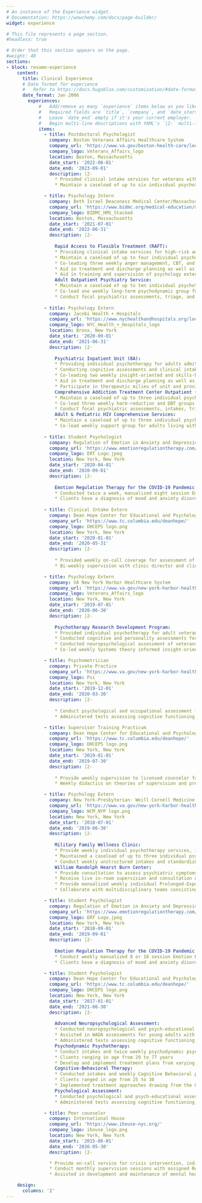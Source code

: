 ```yaml
---
# An instance of the Experience widget.
# Documentation: https://wowchemy.com/docs/page-builder/
widget: experience

# This file represents a page section.
#headless: true

# Order that this section appears on the page.
#weight: 40
sections:
- block: resume-experience
    content:
      title: Clinical Experience
      # Date format for experience
      #   Refer to https://docs.hugoblox.com/customization/#date-format
      date_format: Jan 2006
        experiences:
            #   Add/remove as many `experience` items below as you like.
            #   Required fields are `title`, `company`, and `date_start`.
            #   Leave `date_end` empty if it's your current employer.
            #   Begin multi-line descriptions with YAML's `|2-` multi-line prefix.
            items:
              - title: Postdoctoral Psychologist
                company: Boston Veterans Affairs Healthcare System
                company_url: 'https://www.va.gov/boston-health-care/locations/brockton-va-medical-center/'
                company_logo: Veterans_Affairs_logo
                location: Boston, Massachusetts
                date_start: '2022-08-01'
                date_end: '2023-09-01'
                description: |2-
                  * Provided clinical intake services for veterans with trauma and stress-related disorders seeking outpatient mental healthcare
                  * Maintain a caseload of up to six individual psychotherapy cases, providing Cognitive Processing Therapy (CPT), Prolonged Exposure (PE), Cognitive Behavioral Therapy for Insomnia (CBT-I), and Written Exposure Therapy (WET)

              - title: Psychology Intern
                company: Beth Israel Deaconess Medical Center/Massachusetts Mental Health Center
                company_url: 'https://www.bidmc.org/medical-education/medical-education-by-department/psychiatry/clinical-psychology-internship-program'
                company_logo: BIDMC_HMS_Stacked
                location: Boston, Massachusetts
                date_start: '2021-07-01'
                date_end: '2022-06-31'
                description: |2-
                  
                  Rapid Access to Flexible Treatment (RAFT):
                  * Providing clinical intake services for high-risk adults attending partial hospitalization day program for individual with psychotic-spectrum disorders and/or character pathologies
                  * Maintain a caseload of up to four individual psychotherapy, providing Acceptance and Commitment Therapy (ACT), Dialectical Behavior Therapy (DBT), and CBT for patient presenting with personality and psychosis spectrum disorders
                  * Co-leading three weekly anger management, CBT, and DBT oriented groups in an outpatient setting
                  * Aid in treatment and discharge planning as well as systems meetings with multidisciplinary team
                  * Aid in training and supervision of psychology externs and psychiatry residents
                  Adult Outpatient Psychiatry Service:
                  * Maintain a caseload of up to ten individual psychotherapy, providing Psychodynamic, Meta-cognition, Cognitive, and Behavioral based therapies for Department of Mental Health patients presenting with psychosis spectrum disorders
                  * Co-lead one weekly long-term psychodynamic group for adults with schizophrenia 
                  * Conduct focal psychiatric assessments, triage, and treatment planning for adult patients seeking treatment of psychosis spectrum disorders
              
              - title: Psychology Extern
                company: Jacobi Health + Hospitals
                company_url: 'https://www.nychealthandhospitals.org/locations/jacobi/'
                company_logo: NYC_Health_+_Hospitals_logo
                location: Bronx, New York
                date_start: '2020-09-01'
                date_end: '2021-06-31'
                description: |2-
                  
                  Psychiatric Inpatient Unit (8A):
                  * Providing individual psychotherapy for adults admitted to mono- and bi-lingual psychiatric inpatient unit for psychotic disorders, major affective disorders, substance-abuse disorders, or a range of character pathologies
                  * Conducting cognitive assessments and clinical intake for admission and psycho-diagnostic purposes
                  * Co-leading two weekly insight-oriented and skills-based group on inpatient unit
                  * Aid in treatment and discharge planning as well as, family and community meetings with multidisciplinary team
                  * Participate in therapeutic milieu of unit and provide weekly updated on patient prognosis to multidisciplinary team
                  Comprehensive Addiction Treatment Center Outpatient (CATC):
                  * Maintain a caseload of up to three individual psychotherapy, providing Motivational Interviewing, and Behavioral approached for patients presenting with substance use disorders
                  * Co-lead three weekly harm-reduction and DBT groups for adults seeking substance use treatment
                  * Conduct focal psychiatric assessments, intakes, triage, and treatment planning for adult patients seeking substance use treatment
                  Adult & Pediatric HIV Comprehensive Services:
                  * Maintain a caseload of up to three individual psychotherapy patients living with HIV/AIDS, presenting mood and anxiety disorder
                  * Co-lead weekly support group for adults living with HIV/AIDS
              
              - title: Student Psychologist
                company: Regulation of Emotion in Anxiety and Depression, Teachers College, Columbia University
                company_url: 'https://www.emotionregulationtherapy.com/'
                company_logo: ERT Logo.jpeg
                location: New York, New York
                date_start: '2020-04-01'
                date_end: '2020-09-01'
                description: |2-
                  
                  Emotion Regulation Therapy for the COVID-19 Pandemic:
                  * Conducted twice a week, manualized eight session Emotion Regulation Therapy for adult outpatients experiencing distress related to COVID-19 pandemic via synchronous telehealth 
                  * Clients have a diagnosis of mood and anxiety disorders and ranging in age from 23 to 53 years, with varying degrees of COVID-19 related distress from loss of loved ones to their own experiences of contracting COVID-19
              
              - title: Clinical Intake Extern
                company: Dean Hope Center for Educational and Psychological Services
                company_url: 'https://www.tc.columbia.edu/deanhope/'
                company_logo: DHCEPS logo.png
                location: New York, New York
                date_start: '2020-01-01'
                date_end: '2020-05-31'
                description: |2-
                  
                  * Provided weekly on-call coverage for assessment of suicide risk and appropriateness for treatment at training clinic
                  * Bi-weekly supervision with clinic director and clinical social worker on prognosis and triage plan for new applicants

              - title: Psychology Extern
                company: VA New York Harbor Healthcare System
                company_url: 'https://www.va.gov/new-york-harbor-health-care/locations/manhattan-va-medical-center/'
                company_logo: Veterans_Affairs_logo
                location: New York, New York
                date_start: '2019-07-01'
                date_end: '2020-06-30'
                description: |2-
                  
                  Psychotherapy Research Development Program:
                  * Provided individual psychotherapy for adult veterans with PTSD, severe mood and anxiety disorders, and character disorders, utilizing a variety of treatment approaches, including long-term psychodynamic psychotherapy, short-term Dynamic Interpersonal Therapy (DIT), Formulation-Based CBT, and CBT-I
                  * Conducted cognitive and personality assessments for psycho-diagnostic purposes, writing integrative reports, and providing feedback to veterans
                  * Conducted neuropsychological assessment of veterans with Traumatic-Brain Injuries, Alzheimer's disease, vascular dementia, Parkinson's disease, and strokes 
                  * Co-led weekly Systems theory informed insight-oriented group on dual-diagnosis inpatient unit

              - title: Psychometrician
                company: Private Practice
                company_url: 'https://www.va.gov/new-york-harbor-health-care/locations/manhattan-va-medical-center/'
                company_logo: Psi
                location: New York, New York
                date_start: '2019-12-01'
                date_end: '2020-03-30'
                description: |2-
                  
                  * Conduct psychological and occupational assessment for adults seeking mental health services in a private practice setting
                  * Administered tests assessing cognitive functioning, executive functioning, memory, & personality using standardized clinician-administered tools and projective tests

              - title: Supervisor Training Practicum
                company: Dean Hope Center for Educational and Psychological Services
                company_url: 'https://www.tc.columbia.edu/deanhope/'
                company_logo: DHCEPS logo.png
                location: New York, New York
                date_start: '2019-01-01'
                date_end: '2019-07-30'
                description: |2-
                  
                  * Provide weekly supervision to licensed counselor for weekly psychotherapy case
                  * Weekly didactics on theories of supervision and process/peer supervision group

              - title: Psychology Extern
                company: New York-Presbyterian- Weill Cornell Medicine, Program for Anxiety and Traumatic Stress Studies
                company_url: 'https://www.va.gov/new-york-harbor-health-care/locations/manhattan-va-medical-center/'
                company_logo: WCM_NYP logo.png
                location: New York, New York
                date_start: '2018-07-01'
                date_end: '2019-06-30'
                description: |2-
                  
                  Military Family Wellness Clinic:
                  * Provide weekly individual psychotherapy services, in Cognitive Behavioral Therapy for Insomnia, Interpersonal Psychotherapy, Cognitive Processing Therapy, and Prolonged Exposure, to veterans and veteran family members suffering from mood, anxiety and post-traumatic stress disorders
                  * Maintained a caseload of up to three individual psychotherapy patients presenting with PTSD and co-occurring disorders
                  * Conduct weekly unstructured intakes and standardized diagnostic assessments, using the Clinician-Administered PTSD Scale for DSM-5 (CAP-5) and Mini International Neuropsychiatric Interview (MINI), for adult clients seeking services at the clinic
                  William Randolph Hearst Burn Center:
                  * Provide consultation to assess psychiatric symptoms and brief cognitive-behavioral interventions at bedside to recently traumatized adult patients admitted to the medical inpatient unit
                  * Receive live in-room supervision and consultation during bedside assessment and intervention
                  * Provide manualized weekly individual Prolonged-Exposure therapy to victims of burn injuries in an outpatient setting as a part of RCT
                  * Collaborate with multidisciplinary teams consisting of psychology, social work, surgery, physical therapists, and nursing staff to discuss new admissions, discharge planning, risk assessment, and overall clinical status of patients admitted to the inpatient burn unit

              - title: Student Psychologist
                company: Regulation of Emotion in Anxiety and Depression, Teachers College, Columbia University
                company_url: 'https://www.emotionregulationtherapy.com/'
                company_logo: ERT Logo.jpeg
                location: New York, New York
                date_start: '2018-09-01'
                date_end: '2019-09-01'
                description: |2-
                  
                  Emotion Regulation Therapy for the COVID-19 Pandemic:
                  * Conduct weekly manualized 8 or 16 session Emotion Regulation Therapy for adult outpatients as part of a clinical trial
                  * Clients have a diagnosis of mood and anxiety disorders and ranging in age from 25 to 29 years 

              - title: Student Psychologist
                company: Dean Hope Center for Educational and Psychological Services
                company_url: 'https://www.tc.columbia.edu/deanhope/'
                company_logo: DHCEPS logo.png
                location: New York, New York
                date_start: '2017-01-01'
                date_end: '2021-06-30'
                description: |2-
                  
                  Advanced Neuropsychological Assessment:
                  * Conducted neuropsychological and psych-educational assessments for adults
                  * Assisted in WADA assessments for young adults with epilepsy 
                  * Administered tests assessing cognitive functioning, executive functioning, memory, & personality along with projective tests
                  Psychodynamic Psychotherapy:
                  * Conduct intakes and twice weekly psychodynamic psychotherapy sessions for adult outpatients presenting at a community mental health clinic
                  * Clients ranging in age from 29 to 77 years 
                  * Develop and implement treatment plans from varying approaches including relational, object-relations, transference-focused, and relational modalities
                  Cognitive-Behavioral Therapy:
                  * Conducted intakes and weekly Cognitive Behavioral psychotherapy sessions for adult outpatients presenting at a community mental health clinic
                  * Clients ranged in age from 25 to 30
                  * Implemented treatment approaches drawing from the Unified Protocol for Transdiagnostic Treatment of Emotional Disorders and third wave CBT approaches including Acceptance and Commitment Therapy and Mindfulness-Based Cognitive Therapy
                  Psychological Assessment:
                  * Conducted psychological and psych-educational assessments for adults and children
                  * Administered tests assessing cognitive functioning, executive functioning, memory, & personality along with projective tests 

              - title: Peer counselor
                company: International House
                company_url: 'https://www.ihouse-nyc.org/'
                company_logo: ihouse_logo.png
                location: New York, New York
                date_start: '2015-06-01'
                date_end: '2026-05-30'
                description: |2-

                * Provide on-call service for crisis intervention, individual supportive counseling, psychotherapy, and legal & medical referrals
                * Conduct monthly supervision sessions with assigned Resident Fellows to provide support, identify and resolve issues regarding roommate conflicts and floor events 
                * Assisted in development and maintenance of mental health resource website for residents

    design:
      columns: '2'
---
```

